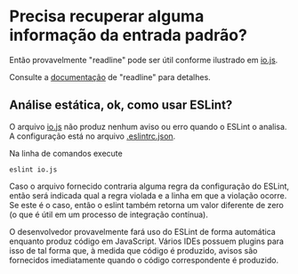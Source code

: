 # Precisa recuperar alguma informação da entrada padrão?

Então provavelmente "readline" pode ser útil conforme ilustrado
em [io.js](io.js). 

Consulte a [documentação](https://nodejs.org/api/readline.html)
de "readline" para detalhes.

## Análise estática, ok, como usar ESLint?
O arquivo [io.js](io.js) não produz nenhum aviso ou erro 
quando o ESLint o analisa. A configuração está no arquivo
[.eslintrc.json](.eslintrc.json).

Na linha de comandos execute
```
eslint io.js
```

Caso o arquivo fornecido contraria alguma regra da configuração
do ESLint, então será indicada qual a regra violada e a linha
em que a violação ocorre. Se este é o caso, então o eslint também
retorna um valor diferente de zero (o que é útil em um processo
de integração contínua).

O desenvolvedor provavelmente fará uso do ESLint de forma automática
enquanto produz código em JavaScript. Vários IDEs possuem plugins
para isso de tal forma que, à medida que código é produzido, 
avisos são fornecidos imediatamente quando o código correspondente
é produzido.

